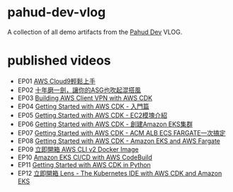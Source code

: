 # pahud-dev-vlog

A collection of all demo artifacts from the [Pahud Dev](https://pahud.dev) VLOG.

# published videos

- EP01 [AWS Cloud9輕鬆上手](https://youtu.be/e6b3TQ7_CHg)
- EP02 [十年磨一劍，讓你的ASG也吹起混搭風](https://youtu.be/BLVXBnqLy-A)
- EP03 [Building AWS Client VPN with AWS CDK](https://youtu.be/s5u_HuUXRZ4)
- EP04 [Getting Started with AWS CDK - 入門篇](https://youtu.be/uFZjj9QnvQs)
- EP05 [Getting Started with AWS CDK - EC2模塊介紹](https://youtu.be/j866AvdtRps)
- EP06 [Getting Started with AWS CDK - 創建Amazon EKS集群](https://youtu.be/of_zQCjme1A)
- EP07 [Getting Started with AWS CDK - ACM ALB ECS FARGATE一次搞定](https://youtu.be/puVL2vJgiYM)
- EP08 [Getting Started with AWS CDK - Amazon EKS and AWS Fargate](https://youtu.be/v9H1K-vVzG8)
- EP09 [立即開箱 AWS CLI v2 Docker Image](https://youtu.be/eBNOvEj0Gig)
- EP10 [Amazon EKS CI/CD with AWS CodeBuild](https://youtu.be/jDuXcVhxsVo)
- EP11 [Getting Started with AWS CDK in Python](https://youtu.be/LGXDKA7Zp7Q)
- EP12 [立即開箱 Lens - The Kubernetes IDE with AWS CDK and Amazon EKS](https://youtu.be/RAmBS222U2U)

